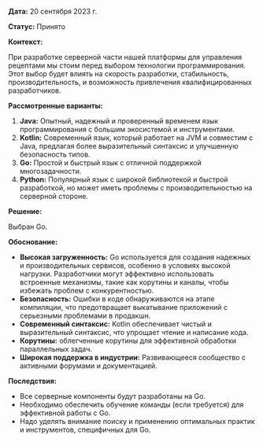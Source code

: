 **Дата:** 20 сентября 2023 г.

**Статус:** Принято

**Контекст:**

При разработке серверной части нашей платформы для управления рецептами мы стоим перед выбором технологии программирования. Этот выбор будет влиять на скорость разработки, стабильность, производительность, и возможность привлечения квалифицированных разработчиков.

**Рассмотренные варианты:**

1. **Java:** Опытный, надежный и проверенный временем язык программирования с большим экосистемой и инструментами.
2. **Kotlin:** Современный язык, который работает на JVM и совместим с Java, предлагая более выразительный синтаксис и улучшенную безопасность типов.
3. **Go:** Простой и быстрый язык с отличной поддержкой многозадачности.
4. **Python:** Популярный язык с широкой библиотекой и быстрой разработкой, но может иметь проблемы с производительностью на серверной стороне.

**Решение:**

Выбран Go.

**Обоснование:**

- **Высокая загруженность:** Go используется для создания надежных и производительных сервисов, особенно в условиях высокой нагрузки. Разработчики могут эффективно использовать встроенные механизмы, такие как корутины и каналы, чтобы избежать проблем с конкурентностью.
- **Безопасность:** Ошибки в коде обнаруживаются на этапе компиляции, что предотвращает выкатывание приложений с серьезными проблемами в продакшн.
- **Современный синтаксис:** Kotlin обеспечивает чистый и выразительный синтаксис, что упрощает чтение и написание кода.
- **Корутины:** облегченные корутины для эффективной обработки параллельных задач.
- **Широкая поддержка в индустрии:** Развивающееся сообщество с активными форумами и документацией.

**Последствия:**

- Все серверные компоненты будут разработаны на Go.
- Необходимо обеспечить обучение команды (если требуется) для эффективной работы с Go.
- Надо уделять внимание поиску и применению оптимальных практик и инструментов, специфичных для Go.
